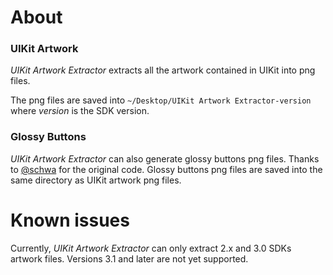 # About #

### UIKit Artwork ###
*UIKit Artwork Extractor* extracts all the artwork contained in UIKit into png files.

The png files are saved into `~/Desktop/UIKit Artwork Extractor-version` where *version* is the SDK version.

### Glossy Buttons ###
*UIKit Artwork Extractor* can also generate glossy buttons png files. Thanks to [@schwa](http://twitter.com/schwa/status/9288691077) for the original code. Glossy buttons png files are saved into the same directory as UIKit artwork png files.

# Known issues #

Currently, *UIKit Artwork Extractor* can only extract 2.x and 3.0 SDKs artwork files. Versions 3.1 and later are not yet supported.